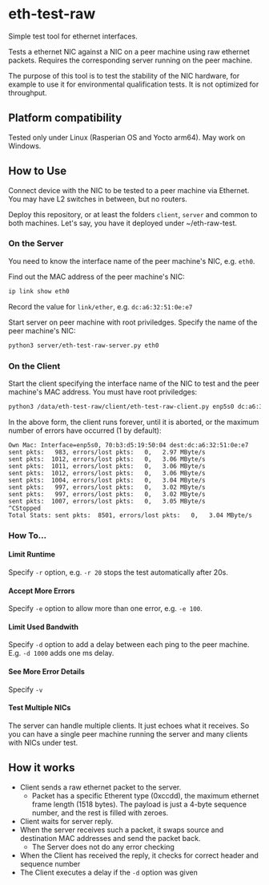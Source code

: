 # eth-test-raw
Simple test tool for ethernet interfaces.

Tests a ethernet NIC against a NIC on a peer machine using raw ethernet packets.
Requires the corresponding server running on the peer machine.

The purpose of this tool is to test the stability of the NIC hardware, for example to use it for environmental qualification tests. It is not optimized for throughput.

## Platform compatibility
Tested only under Linux (Rasperian OS and Yocto arm64). May work on Windows.

## How to Use

Connect device with the NIC to be tested to a peer machine via Ethernet.
You may have L2 switches in between, but no routers.

Deploy this repository, or at least the folders `client`, `server` and common to both machines.
Let's say, you have it deployed under ~/eth-raw-test.

### On the Server
You need to know the interface name of the peer machine's NIC, e.g. `eth0`.

Find out the MAC address of the peer machine's NIC:
```bash
ip link show eth0
```
Record the value for `link/ether`, e.g. `dc:a6:32:51:0e:e7`

Start server on peer machine with root priviledges. Specify the name of the peer machine's NIC:
```bash
python3 server/eth-test-raw-server.py eth0
```

### On the Client

Start the client specifying the interface name of the NIC to test and the peer machine's MAC address.
You must have root priviledges:
```bash
python3 /data/eth-test-raw/client/eth-test-raw-client.py enp5s0 dc:a6:32:51:0e:e7
```

In the above form, the client runs forever, until it is aborted, or the maximum number of errors have occurred (1 by default):
```
Own Mac: Interface=enp5s0, 70:b3:d5:19:50:04 dest:dc:a6:32:51:0e:e7
sent pkts:   983, errors/lost pkts:   0,   2.97 MByte/s
sent pkts:  1012, errors/lost pkts:   0,   3.06 MByte/s
sent pkts:  1011, errors/lost pkts:   0,   3.06 MByte/s
sent pkts:  1012, errors/lost pkts:   0,   3.06 MByte/s
sent pkts:  1004, errors/lost pkts:   0,   3.04 MByte/s
sent pkts:   997, errors/lost pkts:   0,   3.02 MByte/s
sent pkts:   997, errors/lost pkts:   0,   3.02 MByte/s
sent pkts:  1007, errors/lost pkts:   0,   3.05 MByte/s
^CStopped
Total Stats: sent pkts:  8501, errors/lost pkts:   0,   3.04 MByte/s
```

### How To...
#### Limit Runtime
Specify `-r` option, e.g. `-r 20` stops the test automatically after 20s.

#### Accept More Errors
Specify `-e` option to allow more than one error, e.g. `-e 100`.

#### Limit Used Bandwith
Specify `-d` option to add a delay between each ping to the peer machine. E.g. `-d 1000` adds one ms delay.

#### See More Error Details
Specify `-v`

#### Test Multiple NICs
The server can handle multiple clients. It just echoes what it receives. So you can have a single peer machine running the server and many clients with NICs under test.

## How it works

* Client sends a raw ethernet packet to the server.
    * Packet has a specific Etherent type (0xccdd), the maximum ethernet frame length (1518 bytes). The payload is just a 4-byte sequence number, and the rest is filled with zeroes.
* Client waits for server reply.
* When the server receives such a packet, it swaps source and destination MAC addresses and send the packet back.
    * The Server does not do any error checking
* When the Client has received the reply, it checks for correct header and sequence number
* The Client executes a delay if the `-d` option was given
